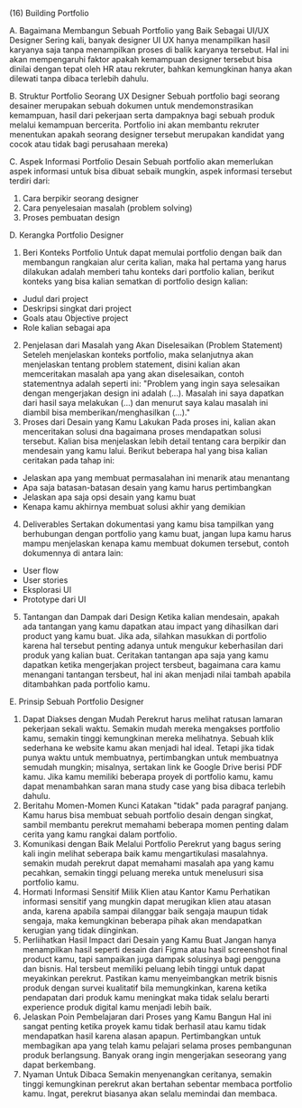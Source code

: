 (16) Building Portfolio

A. Bagaimana Membangun Sebuah Portfolio yang Baik Sebagai UI/UX Designer
Sering kali, banyak designer UI UX hanya menampilkan hasil karyanya saja tanpa menampilkan proses di balik karyanya tersebut. Hal ini akan mempengaruhi faktor apakah kemampuan designer tersebut bisa dinilai dengan tepat oleh HR atau rekruter, bahkan kemungkinan hanya akan dilewati tanpa dibaca terlebih dahulu.

B. Struktur Portfolio Seorang UX Designer
Sebuah portfolio bagi seorang desainer merupakan sebuah dokumen untuk mendemonstrasikan kemampuan, hasil dari pekerjaan serta dampaknya bagi sebuah produk melalui kemampuan bercerita.
Portfolio ini akan membantu rekruter menentukan apakah seorang designer tersebut merupakan kandidat yang cocok atau tidak bagi perusahaan mereka)

C. Aspek Informasi Portfolio Desain
Sebuah portfolio akan memerlukan aspek informasi untuk bisa dibuat sebaik mungkin, aspek informasi tersebut terdiri dari:

1. Cara berpikir seorang designer
2. Cara penyelesaian masalah (problem solving)
3. Proses pembuatan design

D. Kerangka Portfolio Designer

1. Beri Konteks Portfolio
   Untuk dapat memulai portfolio dengan baik dan membangun rangkaian alur cerita kalian, maka hal pertama yang harus dilakukan adalah memberi tahu konteks dari portfolio kalian, berikut konteks yang bisa kalian sematkan di portfolio design kalian:

- Judul dari project
- Deskripsi singkat dari project
- Goals atau Objective project
- Role kalian sebagai apa

2. Penjelasan dari Masalah yang Akan Diselesaikan (Problem Statement)
   Seteleh menjelaskan konteks portfolio, maka selanjutnya akan menjelaskan tentang problem statement, disini kalian akan memceritakan masalah apa yang akan diselesaikan, contoh statementnya adalah seperti ini:
   "Problem yang ingin saya selesaikan dengan mengerjakan design ini adalah (...). Masalah ini saya dapatkan dari hasil saya melakukan (...) dan menurut saya kalau masalah ini diambil bisa memberikan/menghasilkan (...)."
3. Proses dari Desain yang Kamu Lakukan
   Pada proses ini, kalian akan menceritakan solusi dna bagaimana proses mendapatkan solusi tersebut. Kalian bisa menjelaskan lebih detail tentang cara berpikir dan mendesain yang kamu lalui. Berikut beberapa hal yang bisa kalian ceritakan pada tahap ini:

- Jelaskan apa yang membuat permasalahan ini menarik atau menantang
- Apa saja batasan-batasan desain yang kamu harus pertimbangkan
- Jelaskan apa saja opsi desain yang kamu buat
- Kenapa kamu akhirnya membuat solusi akhir yang demikian

4. Deliverables
   Sertakan dokumentasi yang kamu bisa tampilkan yang berhubungan dengan portfolio yang kamu buat, jangan lupa kamu harus mampu menjelaskan kenapa kamu membuat dokumen tersebut, contoh dokumennya di antara lain:

- User flow
- User stories
- Eksplorasi UI
- Prototype dari UI

5. Tantangan dan Dampak dari Design
   Ketika kalian mendesain, apakah ada tantangan yang kamu dapatkan atau impact yang dihasilkan dari product yang kamu buat. Jika ada, silahkan masukkan di portfolio karena hal tersebut penting adanya untuk mengukur keberhasilan dari produk yang kalian buat.
   Ceritakan tantangan apa saja yang kamu dapatkan ketika mengerjakan project tersbeut, bagaimana cara kamu menangani tantangan tersbeut, hal ini akan menjadi nilai tambah apabila ditambahkan pada portfolio kamu.

E. Prinsip Sebuah Portfolio Designer

1. Dapat Diakses dengan Mudah
   Perekrut harus melihat ratusan lamaran pekerjaan sekali waktu. Semakin mudah mereka mengakses portfolio kamu, semakin tinggi kemungkinan mereka melihatnya.
   Sebuah klik sederhana ke website kamu akan menjadi hal ideal. Tetapi jika tidak punya waktu untuk membuatnya, pertimbangkan untuk membuatnya semudah mungkin; misalnya, sertakan link ke Google Drive berisi PDF kamu. Jika kamu memiliki beberapa proyek di portfolio kamu, kamu dapat menambahkan saran mana study case yang bisa dibaca terlebih dahulu.
2. Beritahu Momen-Momen Kunci
   Katakan "tidak" pada paragraf panjang. Kamu harus bisa membuat sebuah portfolio desain dengan singkat, sambil membantu perekrut memahami beberapa momen penting dalam cerita yang kamu rangkai dalam portfolio.
3. Komunikasi dengan Baik Melalui Portfolio
   Perekrut yang bagus sering kali ingin melihat seberapa baik kamu mengartikulasi masalahnya. semakin mudah perekrut dapat memahami masalah apa yang kamu pecahkan, semakin tinggi peluang mereka untuk menelusuri sisa portfolio kamu.
4. Hormati Informasi Sensitif Milik Klien atau Kantor Kamu
   Perhatikan informasi sensitif yang mungkin dapat merugikan klien atau atasan anda, karena apabila sampai dilanggar baik sengaja maupun tidak sengaja, maka kemungkinan beberapa pihak akan mendapatkan kerugian yang tidak diinginkan.
5. Perliihatkan Hasil Impact dari Desain yang Kamu Buat
   Jangan hanya menampilkan hasil seperti desain dari Figma atau hasil screenshot final product kamu, tapi sampaikan juga dampak solusinya bagi pengguna dan bisnis.
   Hal tersbeut memiliki peluang lebih tinggi untuk dapat meyakinkan perekrut. Pastikan kamu menyeimbangkan metrik bisnis produk dengan survei kualitatif bila memungkinkan, karena ketika pendapatan dari produk kamu meningkat maka tidak selalu berarti experience produk digital kamu menjadi lebih baik.
6. Jelaskan Poin Pembelajaran dari Proses yang Kamu Bangun
   Hal ini sangat penting ketika proyek kamu tidak berhasil atau kamu tidak mendapatkan hasil karena alasan apapun. Pertimbangkan untuk membagikan apa yang telah kamu pelajari selama proses pembangunan produk berlangsung. Banyak orang ingin mengerjakan seseorang yang dapat berkembang.
7. Nyaman Untuk Dibaca
   Semakin menyenangkan ceritanya, semakin tinggi kemungkinan perekrut akan bertahan sebentar membaca portfolio kamu. Ingat, perekrut biasanya akan selalu memindai dan membaca.
